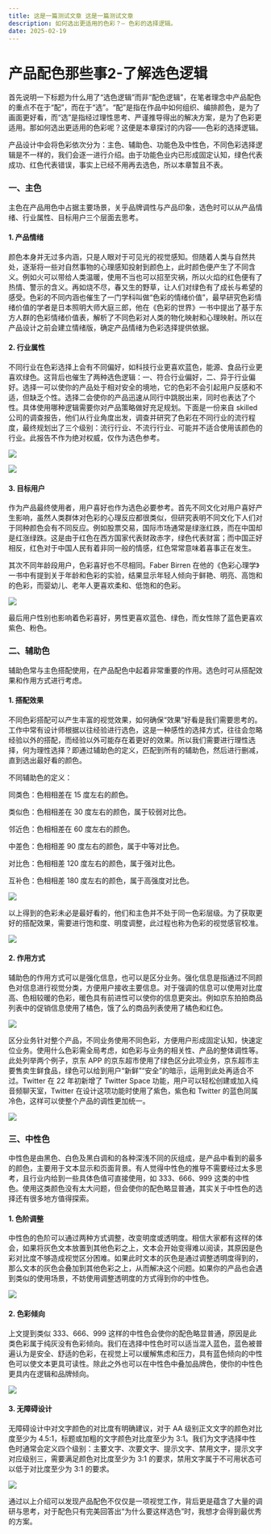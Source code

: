```yaml
---
title: 这是一篇测试文章 这是一篇测试文章
description: 如何选出更适用的色彩？— 色彩的选择逻辑。
date: 2025-02-19 
---
```

# 产品配色那些事2-了解选色逻辑
<ReadingTime/>
首先说明一下标题为什么用了“选色逻辑”而非“配色逻辑”，在笔者理念中产品配色的重点不在于“配”，而在于“选”。“配”是指在作品中如何组织、编排颜色，是为了画面更好看，而“选”是指经过理性思考、严谨推导得出的解决方案，是为了色彩更适用。那如何选出更适用的色彩呢？这便是本章探讨的内容——色彩的选择逻辑。

产品设计中会将色彩依次分为：主色、辅助色、功能色及中性色，不同色彩选择逻辑是不一样的，我们会逐一进行介绍。由于功能色业内已形成固定认知，绿色代表成功、红色代表错误，事实上已经不用再去选色，所以本章暂且不表。

### 一、主色
主色在产品用色中占据主要场景，关乎品牌调性与产品印象，选色时可以从产品情绪、行业属性、目标用户三个层面去思考。

#### 1. 产品情绪
颜色本身并无过多内涵，只是人眼对于可见光的视觉感知。但随着人类与自然共处，逐渐将一些对自然事物的心理感知投射到颜色上，此时颜色便产生了不同含义。例如火可以带给人类温暖，使用不当也可以招至灾祸，所以火焰的红色便有了热情、警示的含义。再如烧不尽，春又生的野草，让人们对绿色有了成长与希望的感受。色彩的不同内涵也催生了一门学科叫做“色彩的情绪价值”，最早研究色彩情绪价值的学者是日本照明大师大庭三郎，他在《色彩的世界》一书中提出了基于东方人群的色彩情绪价值表，解析了不同色彩对人类的物化映射和心理映射。所以在产品设计之前会建立情绪版，确定产品情绪为色彩选择提供依据。

#### 2. 行业属性
不同行业在色彩选择上会有不同偏好，如科技行业更喜欢蓝色，能源、食品行业更喜欢绿色。这背后也催生了两种选色逻辑：一、符合行业偏好，二、异于行业偏好。选择一可以使你的产品处于相对安全的境地，它的色彩不会引起用户反感和不适，但缺乏个性。选择二会使你的产品迅速从同行中跳脱出来，同时也表达了个性。具体使用哪种逻辑需要你对产品策略做好充足规划。下面是一份来自 skilled 公司的调查报告，他们从行业角度出发，调查并研究了色彩在不同行业的流行程度，最终规划出了三个级别：流行行业、不流行行业、可能并不适合使用该颜色的行业。此报告不作为绝对权威，仅作为选色参考。

![](https://image.yesusu.top/PicGo/color2-02.webp)

![](https://image.yesusu.top/PicGo/color2-03.webp)

#### 3. 目标用户
作为产品最终使用者，用户喜好也作为选色必要参考。首先不同文化对用户喜好产生影响，虽然人类群体对色彩的心理反应都很类似，但研究表明不同文化下人们对于同种颜色会有不同反应。例如股票交易，国际市场通常是绿涨红跌，而在中国却是红涨绿跌。这是由于红色在西方国家代表财政赤字，绿色代表财富；而中国正好相反，红色对于中国人民有着非同一般的情感，红色常常意味着喜事正在发生。

其次不同年龄段用户，色彩喜好也不尽相同。Faber Birren 在他的《色彩心理学》一书中有提到关于年龄和色彩的实验，结果显示年轻人倾向于鲜艳、明亮、高饱和的色彩，而婴幼儿、老年人更喜欢柔和、低饱和的色彩。

![](https://image.yesusu.top/PicGo/color2-04.webp)

最后用户性别也影响着色彩喜好，男性更喜欢蓝色、绿色，而女性除了蓝色更喜欢紫色、粉色。

### 二、辅助色
辅助色常与主色搭配使用，在产品配色中起着非常重要的作用。选色时可从搭配效果和作用方式进行考虑。

#### 1. 搭配效果
不同色彩搭配可以产生丰富的视觉效果，如何确保“效果”好看是我们需要思考的。工作中常有设计师根据以往经验进行选色，这是一种感性的选择方式，往往会忽略经验以外的搭配，而经验以外可能存在着更好的效果。所以我们需要进行理性选择，何为理性选择？即通过辅助色的定义，匹配到所有的辅助色，然后进行删减，直到选出最好看的颜色。

不同辅助色的定义：

同类色：色相相差在 15 度左右的颜色。

类似色：色相相差在 30 度左右的颜色，属于较弱对比色。

邻近色：色相相差在 60 度左右的颜色。

中差色：色相相差 90 度左右的颜色，属于中等对比色。

对比色：色相相差 120 度左右的颜色，属于强对比色。

互补色：色相相差 180 度左右的颜色，属于高强度对比色。

![](https://image.yesusu.top/PicGo/color2-05.webp)

以上得到的色彩未必是最好看的，他们和主色并不处于同一色彩层级。为了获取更好的搭配效果，需要进行饱和度、明度调整，此过程也称为色彩的视觉感官校准。

![](https://image.yesusu.top/PicGo/color2-06.webp)

#### 2. 作用方式
辅助色的作用方式可以是强化信息，也可以是区分业务。强化信息是指通过不同颜色对信息进行视觉分类，方便用户接收主要信息。对于强调的信息可以使用对比度高、色相较暖的色彩，暖色具有前进性可以使你的信息更突出。例如京东拍拍商品列表中的促销信息使用了橘色，饿了么的商品列表使用了橘色和红色。

![](https://image.yesusu.top/PicGo/color2-07.webp)

区分业务针对整个产品，不同业务使用不同色彩，方便用户形成固定认知，快速定位业务。使用什么色彩需全局考虑，如色彩与业务的相关性、产品的整体调性等。此处列举两个例子，京东 APP 的京东超市使用了绿色区分此项业务，京东超市主要售卖生鲜食品，绿色可以给到用户“新鲜”“安全”的暗示，运用到此处再适合不过。Twitter 在 22 年初新增了 Twitter Space 功能，用户可以轻松创建或加入纯音频聊天室，Twitter 在设计这项功能时使用了紫色，紫色和 Twitter 的蓝色同属冷色，这样可以使整个产品的调性更加统一。

![](https://image.yesusu.top/PicGo/color2-08.webp)

### 三、中性色
中性色是由黑色、白色及黑白调和的各种深浅不同的灰组成，是产品中看到的最多的颜色，主要用于文本显示和页面背景。有人觉得中性色的推导不需要经过太多思考，且行业内给到一些具体色值可直接使用，如 333、666、999 这类的中性色。使用这类颜色没有太大问题，但会使你的配色略显普通，其实关于中性色的选择还有很多地方值得探索。

#### 1. 色阶调整
中性色的色阶可以通过两种方式调整，改变明度或透明度。相信大家都有这样的体会，如果将灰色文本放置到其他色彩之上，文本会开始变得难以阅读，其原因是色彩对比度不够造成视觉区分困难。如果此时文本的灰色是通过调整透明度得到的，那么文本的灰色会叠加到其他色彩之上，从而解决这个问题。如果你的产品也会遇到类似的使用场景，不妨使用调整透明度的方式得到你的中性色。

![](https://image.yesusu.top/PicGo/color2-09.webp)

#### 2. 色彩倾向
上文提到类似 333、666、999 这样的中性色会使你的配色略显普通，原因是此类色彩属于纯灰没有色彩倾向。我们在选择中性色时可以适当混入蓝色，蓝色被普遍认为是安全、舒适的色彩，在视觉上可以缓解焦虑和压力，具有蓝色倾向的中性色可以使文本更具可读性。除此之外也可以在中性色中叠加品牌色，使你的中性色更具内在逻辑和品牌倾向。

![](https://image.yesusu.top/PicGo/color2-10.webp)

#### 3. 无障碍设计
无障碍设计中对文字颜色的对比度有明确建议，对于 AA 级别正文文字的颜色对比度至少为 4.5:1，标题或加粗的文字颜色对比度至少为 3:1。我们为文字选择中性色时通常会定义四个级别：主要文字、次要文字、提示文字、禁用文字，提示文字对应级别三，需要满足颜色对比度至少为 3:1 的要求，禁用文字属于不可用状态可以低于对比度至少为 3:1 的要求。

![](https://image.yesusu.top/PicGo/color2-11.webp)

通过以上介绍可以发现产品配色不仅仅是一项视觉工作，背后更是蕴含了大量的调研与思考，对于配色只有完美回答出“为什么要这样选色”时，我想才会得到最优秀的方案。
